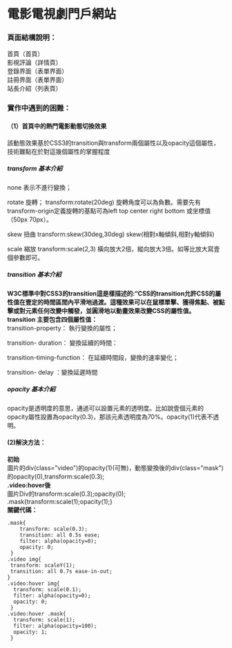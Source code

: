 # 電影電視劇門戶網站  
### 頁面結構說明：  
首頁（首頁）  
影視評論（詳情頁）  
登錄界面（表單界面）  
註冊界面（表單界面）  
站長介紹（列表頁）  
### 實作中遇到的困難：  
#### （1）首頁中的熱門電影動態切換效果  
該動態效果基於CSS3的transition與transform兩個屬性以及opacity這個屬性，技術難點在於對這幾個屬性的掌握程度  
##### transform 基本介紹 #####   
none 表示不進行變換；

rotate 旋轉； transform:rotate(20deg) 旋轉角度可以為負數。需要先有transform-origin定義旋轉的基點可為left top center right bottom 或坐標值（50px 70px）。

skew 扭曲 transform:skew(30deg,30deg) skew(相對x軸傾斜,相對y軸傾斜)

scale 縮放 transform:scale(2,3) 橫向放大2倍，縱向放大3倍。如等比放大寫壹個參數即可。  
##### transition 基本介紹 #####  
**W3C標準中對CSS3的transition這是樣描述的:“CSS的transition允許CSS的屬性值在壹定的時間區間內平滑地過渡。這種效果可以在鼠標單擊、獲得焦點、被點擊或對元素任何改變中觸發，並圓滑地以動畫效果改變CSS的屬性值。  
transition 主要包含四個屬性值：**  
transition-property： 執行變換的屬性；

transition- duration： 變換延續的時間：

transition-timing-function： 在延續時間段，變換的速率變化；

transition- delay ：變換延遲時間  
##### opacity 基本介紹 #####  
opacity是透明度的意思，通過可以設置元素的透明度。比如說壹個元素的opacity屬性設置為opacity(0.3)，那該元素透明度為70%。opacity(1)代表不透明。  
#### (2)解決方法： ####  
**初始**  
圖片的div(class="video")的opacity(1)(可無)，動態變換後的div(class="mask")的opacity(0),transform:scale(0.3);  
**.video:hover後**  
圖片Div的transform:scale(0.3);opacity(0);  
.mask{transform:scale(1);opacity(1);}  
**關鍵代碼：**  
```
.mask{
	transform: scale(0.3);
	transition: all 0.5s ease;
	filter: alpha(opacity=0);
 	opacity: 0;
 }
.video img{
 transform: scaleY(1);
 transition: all 0.7s ease-in-out;
}
.video:hover img{
  transform: scale(0.1);
  filter: alpha(opacity=0);
  opacity: 0;
 }
.video:hover .mask{
  transform: scale(1);
  filter: alpha(opacity=100);
  opacity: 1;
 }
 ```
